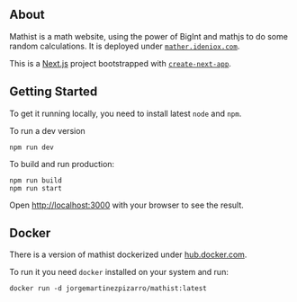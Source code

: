 ## About

Mathist is a math website, using the power of BigInt and mathjs to do some random calculations. It is deployed under [`mather.ideniox.com`](https://mather.ideniox.com).

This is a [Next.js](https://nextjs.org/) project bootstrapped with [`create-next-app`](https://github.com/vercel/next.js/tree/canary/packages/create-next-app).

## Getting Started

To get it running locally, you need to install latest `node` and `npm`.

To run a dev version 

```
npm run dev
```

To build and run production: 

```
npm run build
npm run start
```

Open [http://localhost:3000](http://localhost:3000) with your browser to see the result.

## Docker

There is a version of mathist dockerized under [hub.docker.com](https://hub.docker.com/repository/docker/jorgemartinezpizarro/mathist). 

To run it you need `docker` installed on your system and run:

```
docker run -d jorgemartinezpizarro/mathist:latest
```
